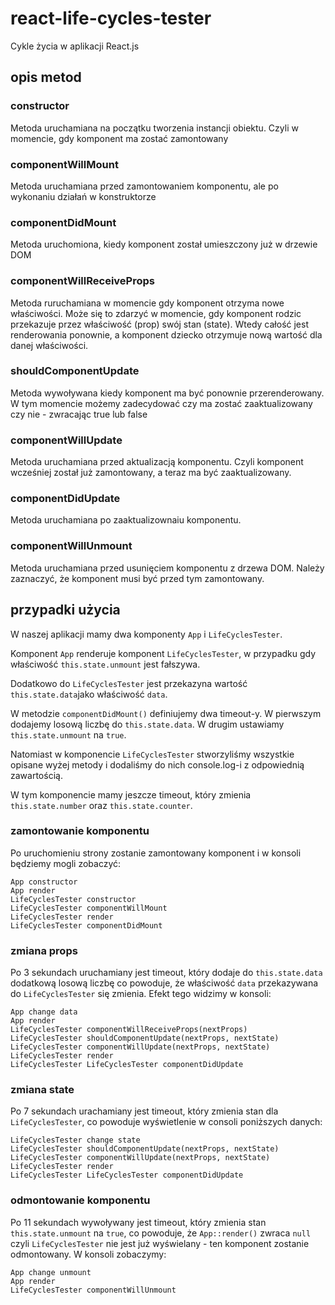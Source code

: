 # react-life-cycles-tester

Cykle życia w aplikacji React.js

## opis metod

### constructor

Metoda uruchamiana na początku tworzenia instancji obiektu. Czyli w momencie, gdy komponent ma zostać zamontowany

### componentWillMount

Metoda uruchamiana przed zamontowaniem komponentu, ale po wykonaniu działań w konstruktorze

### componentDidMount

Metoda uruchomiona, kiedy komponent został umieszczony już w drzewie DOM

### componentWillReceiveProps

Metoda ruruchamiana w momencie gdy komponent otrzyma nowe właściwości. Może się to zdarzyć w momencie, gdy komponent rodzic przekazuje przez właściwość (prop) swój stan (state). Wtedy całość jest renderowania ponownie, a komponent dziecko otrzymuje nową wartość dla danej właściwości.

### shouldComponentUpdate

Metoda wywoływana kiedy komponent ma być ponownie przerenderowany. W tym momencie możemy zadecydować czy ma zostać zaaktualizowany czy nie - zwracając true lub false

### componentWillUpdate

Metoda uruchamiana przed aktualizacją komponentu. Czyli komponent wcześniej został już zamontowany, a teraz ma być zaaktualizowany.

### componentDidUpdate

Metoda uruchamiana po zaaktualizownaiu komponentu.


### componentWillUnmount

Metoda uruchamiana przed usunięciem komponentu z drzewa DOM. Należy zaznaczyć, że komponent musi być przed tym zamontowany.

## przypadki użycia

W naszej aplikacji mamy dwa komponenty `App` i `LifeCyclesTester`.

Komponent `App` renderuje komponent `LifeCyclesTester`, w przypadku gdy właściwość `this.state.unmount` jest fałszywa.

Dodatkowo do `LifeCyclesTester` jest przekazyna wartość `this.state.data`jako właściwość `data`.

W metodzie `componentDidMount()` definiujemy dwa timeout-y. W pierwszym dodajemy losową liczbę do `this.state.data`. W drugim ustawiamy `this.state.unmount` na `true`.

Natomiast w komponencie `LifeCyclesTester` stworzyliśmy wszystkie opisane wyżej metody i dodaliśmy do nich console.log-i z odpowiednią zawartością.

W tym komponencie mamy jeszcze timeout, który zmienia `this.state.number` oraz `this.state.counter`.

### zamontowanie komponentu

Po uruchomieniu strony zostanie zamontowany komponent i w konsoli będziemy mogli zobaczyć:

```
App constructor
App render
LifeCyclesTester constructor
LifeCyclesTester componentWillMount
LifeCyclesTester render
LifeCyclesTester componentDidMount

```

### zmiana props

Po 3 sekundach uruchamiany jest timeout, który dodaje do `this.state.data` dodatkową losową liczbę co powoduje, że właściwość `data` przekazywana do `LifeCyclesTester` się zmienia. Efekt tego widzimy w konsoli:

```
App change data
App render
LifeCyclesTester componentWillReceiveProps(nextProps) 
LifeCyclesTester shouldComponentUpdate(nextProps, nextState) 
LifeCyclesTester componentWillUpdate(nextProps, nextState)
LifeCyclesTester render
LifeCyclesTester LifeCyclesTester componentDidUpdate
```

### zmiana state

Po 7 sekundach urachamiany jest timeout, który zmienia stan dla `LifeCyclesTester`, co powoduje wyświetlenie w consoli poniższych danych:

```
LifeCyclesTester change state
LifeCyclesTester shouldComponentUpdate(nextProps, nextState)
LifeCyclesTester componentWillUpdate(nextProps, nextState)
LifeCyclesTester render
LifeCyclesTester LifeCyclesTester componentDidUpdate
```

### odmontowanie komponentu

Po 11 sekundach wywoływany jest timeout, który zmienia stan `this.state.unmount` na `true`, co powoduje, że `App::render()` zwraca `null` czyli `LifeCyclesTester` nie jest już wyświelany - ten komponent zostanie odmontowany. W konsoli zobaczymy:

```
App change unmount
App render
LifeCyclesTester componentWillUnmount
```